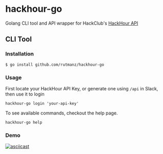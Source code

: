 # hackhour-go

Golang CLI tool and API wrapper for HackClub's [HackHour API](https://github.com/hackclub/hack-hour)


## CLI Tool
### Installation
```
$ go install github.com/rutmanz/hackhour-go
```
### Usage
First locate your HackHour API Key, or generate one using `/api` in Slack, then use it to login
```
hackhour-go login 'your-api-key'
```
To see available commands, checkout the help page.
```
hackhour-go help
```
### Demo
[![asciicast](https://asciinema.org/a/0n5osvDq0d0CUFsVyI6OBwkWS.svg)](https://asciinema.org/a/0n5osvDq0d0CUFsVyI6OBwkWS)
